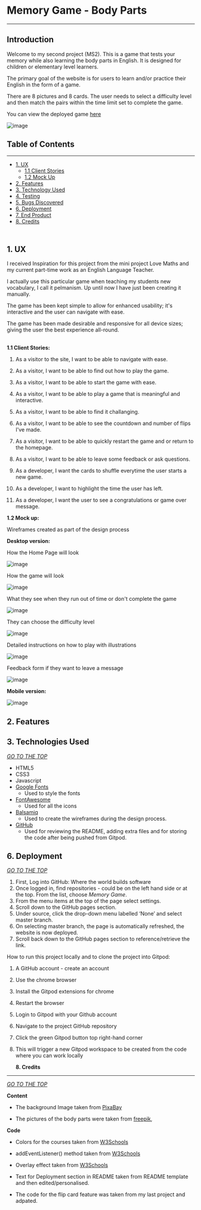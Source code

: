 # Memory Game - Body Parts
--------------------------

## Introduction 

Welcome to my second project (MS2). This is a game that tests your memory while also learning the body parts in English. It is designed for children or elementary level learners.  

The primary goal of the website is for users to learn and/or practice their English in the form of a game. 

There are 8 pictures and 8 cards. The user needs to select a difficulty level and then match the pairs within the time limit set to complete the game. 

You can view the deployed game [here](https://sirajrafique.github.io/Memory-Game/)

![image](https://user-images.githubusercontent.com/80712910/124814255-af3e9980-df5d-11eb-8c29-5e9cb55bf4ca.png)

## Table of Contents
-----------------------------------------------------------------
* [1. UX](#UX) 
    * [1.1 Client Stories](#clientstories) 
    * [1.2 Mock Up](#mockup) 
* [2. Features](#features) 
* [3. Technology Used](#technologyused) 
* [4. Testing](#testing) 
* [5. Bugs Discovered](#bugsdiscovered) 
* [6. Deployment](#deployment) 
* [7. End Product](#endproduct)
* [8. Credits](#credits) 


<a name="UX"></a>  
**1. UX**
---------

I received Inspiration for this project from the mini project Love Maths and my current part-time work as an English Language Teacher. 

I actually use this particular game when teaching my students new vocabulary, I call it pelmanism. Up until now I have just been creating it manually.  

The game has been kept simple to allow for enhanced usability; it's interactive and the user can navigate with ease.

The game has been made desirable and responsive for all device sizes; giving the user the best experience all-round. 

 <a name="clientstories"></a>           
**1.1 Client Stories:** 

1. As a visitor to the site, I want to be able to navigate with ease.
2. As a visitor, I want to be able to find out how to play the game. 
3. As a visitor, I want to be able to start the game with ease. 
4. As a visitor, I want to be able to play a game that is meaningful and interactive.
5. As a visitor, I want to be able to find it challanging. 
6. As a visitor, I want to be able to see the countdown and number of flips I've made. 
7. As a visitor, I want to be able to quickly restart the game and or return to the homepage.
8. As a visitor, I want to be able to leave some feedback or ask questions. 

9. As a developer, I want the cards to shuffle everytime the user starts a new game.
10. As a developer, I want to highlight the time the user has left. 
11. As a developer, I want the user to see a congratulations or game over message.  

<a name="mockup"></a>
**1.2 Mock up:**

Wireframes created as part of the design process 

**Desktop version:**

How the Home Page will look 

![image](https://user-images.githubusercontent.com/80712910/125191538-deddf200-e23a-11eb-933d-ec5339f4cb58.png)

How the game will look  

![image](https://user-images.githubusercontent.com/80712910/123252232-f5b6e180-d4e3-11eb-8287-bf3ce7274d2e.png)

What they see when they run out of time or don't complete the game

![image](https://user-images.githubusercontent.com/80712910/123252256-fe0f1c80-d4e3-11eb-80d4-d3854c3bf3c1.png)

They can choose the difficulty level

![image](https://user-images.githubusercontent.com/80712910/123252284-06ffee00-d4e4-11eb-8c10-750d21a8db24.png)

Detailed instructions on how to play with illustrations

![image](https://user-images.githubusercontent.com/80712910/123252311-0cf5cf00-d4e4-11eb-91b9-779e90ab3f4f.png)

Feedback form if they want to leave a message

![image](https://user-images.githubusercontent.com/80712910/123252340-141cdd00-d4e4-11eb-9353-1b27cb0018f9.png)

**Mobile version:** 

![image](https://user-images.githubusercontent.com/80712910/125191682-92df7d00-e23b-11eb-85bc-026cc1ea8305.png)


<a name="features"></a>
**2. Features**
------------






<a name="technologyused"></a>
**3. Technologies Used**
---------------------

[*GO TO THE TOP*](#UX) <a name="UX"></a>

* HTML5
* CSS3 
* Javascript 
* [Google Fonts](https://fonts.google.com/) 
    * Used to style the fonts 
* [FontAwesome](https://fontawesome.com/)
    * Used for all the icons
* [Balsamiq](https://balsamiq.com/)
    * Used to create the wireframes during the design process.
* [GitHub](https://github.com/SirajRafique/Memory-Game)
    * Used for reviewing the README, adding extra files and for storing the code after being pushed from Gitpod.


<a name="deployment"></a>
**6. Deployment** 
--------------

[*GO TO THE TOP*](#UX) <a name="UX"></a>

1.	First, Log into GitHub: Where the world builds software
2.	Once logged in, find repositories - could be on the left hand side or at the top. From the list, choose _Memory Game_.
3.	From the menu items at the top of the page select settings.
4.	Scroll down to the GitHub pages section.
5.	Under source, click the drop-down menu labelled ‘None’ and select master branch. 
6.	On selecting master branch, the page is automatically refreshed, the website is now deployed.
7.	Scroll back down to the GitHub pages section to reference/retrieve the link. 

How to run this project locally and to clone the project into Gitpod:

1.	A GitHub account - create an account
2.	Use the chrome browser
3.	Install the Gitpod extensions for chrome
4.	Restart the browser
5.	Login to Gitpod with your Github account
6.	Navigate to the project GitHub repository
7.	Click the green Gitpod button top right-hand corner
8.	This will trigger a new Gitpod workspace to be created from the code where you can work locally







    <a name="credits"></a>
**8. Credits** 
-----------

[*GO TO THE TOP*](#UX) <a name="UX"></a>

**Content** 

* The background Image  taken from [PixaBay](https://pixabay.com/illustrations/school-classroom-interior-board-4560861/) 

* The pictures of the body parts were taken from [freepik](https://www.freepik.com/premium-vector/human-body-parts-collection-set_3895527.htm#page=1), 

**Code**

* Colors for the courses taken from [W3Schools](https://www.w3schools.com/colors/colors_picker.asp)

* addEventListener() method taken from [W3Schools](https://www.w3schools.com/js/js_htmldom_eventlistener.asp)

* Overlay effect taken from [W3Schools](https://www.w3schools.com/howto/howto_css_overlay.asp)

* Text for Deployment section in README taken from README template and then edited/personalised.

* The code for the flip card feature was taken from my last project and adpated. 

